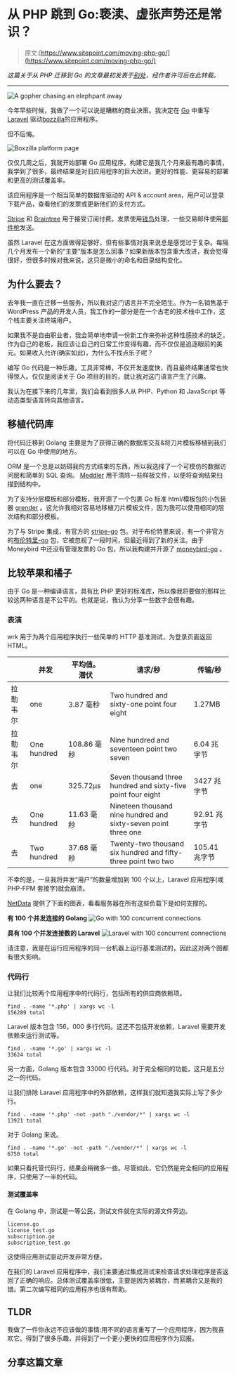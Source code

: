 # 从 PHP 跳到 Go:亵渎、虚张声势还是常识？

> 原文:[https://www.sitepoint.com/moving-php-go/](https://www.sitepoint.com/moving-php-go/)

*这篇关于从 PHP 迁移到 Go 的文章最初发表于[别处](https://dannyvankooten.com/laravel-to-golang/)，经作者许可后在此转载。*

* * *

![A gopher chasing an elephpant away](../Images/3ae8fd6a13b6fa0a623abf74f54e56d9.png)

今年早些时候，我做了一个可以说是糟糕的商业决策。我决定在 [Go](https://golang.org/) 中重写 [Laravel](https://www.sitepoint.com/premium/courses/laravel-5-2930?aref=bskvorc) 驱动[bozzilla](https://platform.boxzillaplugin.com/)的应用程序。

但不后悔。

![Boxzilla platform page](../Images/3d92678114c88c22c4ec98f41f1f412a.png)

仅仅几周之后，我就开始部署 Go 应用程序。构建它是我几个月来最有趣的事情，我学到了很多，最终结果是对旧应用程序的巨大改进。更好的性能、更容易的部署和更高的测试覆盖率。

该应用程序是一个相当简单的数据库驱动的 API & account area，用户可以登录下载产品，查看他们的发票或更新他们的支付方式。

[Stripe](https://stripe.com/) 和 [Braintree](https://www.braintreepayments.com/) 用于接受订阅付费。发票使用[钱鸟](https://www.moneybird.com/)处理，一些交易邮件使用[邮件枪](https://www.mailgun.com/)发送。

虽然 Laravel 在这方面做得足够好，但有些事情对我来说总是感觉过于复杂。每隔几个月发布一个新的“主要”版本是怎么回事？如果新版本包含重大改进，我会觉得很好，但很多时候对我来说，这只是微小的命名和目录结构变化。

## 为什么要去？

去年我一直在迁移一些服务，所以我对这门语言并不完全陌生。作为一名销售基于 WordPress 产品的开发人员，我工作的一部分是在一个古老的技术栈中工作，这个栈主要关注终端用户。

如果我不是自由职业者，我会简单地申请一份新工作来弥补这种性感技术的缺乏。作为自己的老板，我应该让自己的日常工作变得有趣，而不仅仅是追逐眼前的美元。如果收入允许(确实如此)，为什么不找点乐子呢？

编写 Go 代码是一种乐趣，工具非常棒，不仅开发速度快，而且最终结果通常也快得惊人。仅仅是阅读关于 Go 项目的目的，就让我对这门语言产生了兴趣。

我认为在接下来的几年里，我们会看到很多人从 PHP、Python 和 JavaScript 等动态类型语言转向其他语言。

## 移植代码库

将代码迁移到 Golang 主要是为了获得正确的数据库交互&将刀片模板移植到我们可以在 Go 中使用的地方。

ORM 是一个总是以妨碍我的方式结束的东西，所以我选择了一个可模仿的数据访问层和简单的 SQL 查询。 [Meddler](https://github.com/russross/meddler) 用于清除一些样板文件，以便将查询结果扫描到结构中。

为了支持分层模板和部分模板，我开源了一个包裹 Go 标准 html/模板包的小包装器 [grender](https://github.com/dannyvankooten/grender) 。这允许我相对容易地移植刀片模板文件，因为我可以使用相同的层次结构和部分模板。

为了与 Stripe 集成，有官方的 [stripe-go](https://github.com/stripe/stripe-go) 包。对于布伦特里来说，有一个非官方的[布伦特里-go](https://github.com/lionelbarrow/braintree-go) 包，它被忽视了一段时间，但最近得到了新的关注。由于 Moneybird 中还没有管理发票的 Go 包，所以我构建并开源了 [moneybird-go](https://github.com/dannyvankooten/moneybird-go) 。

## 比较苹果和橘子

由于 Go 是一种编译语言，具有比 PHP 更好的标准库，所以像我将要做的那样比较这两种语言是不公平的。也就是说，我认为分享一些数字会很有趣。

### 表演

wrk 用于为两个应用程序执行一些简单的 HTTP 基准测试，为登录页面返回 HTML。

|  | 并发 | 平均值。潜伏 | 请求/秒 | 传输/秒 |
| --- | --- | --- | --- | --- |
| 拉勒韦尔 | one | 3.87 毫秒 | Two hundred and sixty-one point four eight | 1.27MB |
| 拉勒韦尔 | One hundred | 108.86 毫秒 | Nine hundred and seventeen point two seven | 6.04 兆字节 |
| 去 | one | 325.72μs | Seven thousand three hundred and sixty-five point four eight | 3427 兆字节 |
| 去 | One hundred | 11.63 毫秒 | Nineteen thousand nine hundred and sixty-seven point three one | 92.91 兆字节 |
| 去 | Two hundred | 37.68 毫秒 | Twenty-two thousand six hundred and fifty-three point two two | 105.41 兆字节 |

不幸的是，一旦我将并发“用户”的数量增加到 100 个以上，Laravel 应用程序(或 PHP-FPM 套接字)就会崩溃。

[NetData](https://my-netdata.io/) 提供了下面的图表，看看服务器在所有这些负载下是如何支撑的。

**有 100 个并发连接的 Golang**
![Go with 100 concurrent connections](../Images/56aa64c4f6a42bb01e2d39a56b13ada7.png)

**具有 100 个并发连接数的 Laravel**
![Laravel with 100 concurrent connections](../Images/2d197e41519aee5f68790fd1c08a6f4d.png)

请注意，我是在运行应用程序的同一台机器上运行基准测试的，因此这对两个图都有很大影响。

### 代码行

让我们比较两个应用程序中的代码行，包括所有的供应商依赖项。

```
find . -name '*.php' | xargs wc -l
156289 total 
```

Laravel 版本包含 156，000 多行代码。这还不包括开发依赖，Laravel 需要开发依赖来运行测试等。

```
find . -name '*.go' | xargs wc -l
33624 total 
```

另一方面，Golang 版本包含 33000 行代码。对于完全相同的功能，这只是五分之一的代码。

让我们排除 Laravel 应用程序中的外部依赖，这样我们就知道我实际上写了多少行。

```
find . -name '*.php' -not -path "./vendor/*" | xargs wc -l
13921 total 
```

对于 Golang 来说。

```
find . -name '*.go' -not -path "./vendor/*" | xargs wc -l
6750 total 
```

如果只看托管代码行，结果会稍微多一些。尽管如此，它仍然是完全相同的应用程序，只使用了一半的代码。

#### 测试覆盖率

在 Golang 中，测试是一等公民，测试文件就在实际的源文件旁边。

```
license.go
license_test.go
subscription.go
subscription_test.go 
```

这使得应用测试驱动开发非常方便。

在我们的 Laravel 应用程序中，我们主要通过集成测试来检查请求处理程序是否返回了正确的响应。总体测试覆盖率很低，主要是因为紧耦合，而紧耦合又是我的错。第二次编写相同的应用程序也很有帮助。

## TLDR

我做了一件你永远不应该做的事情:用不同的语言重写了一个应用程序，因为我喜欢它。得到了很多乐趣，并得到了一个更小更快的应用程序作为回报。

## 分享这篇文章
